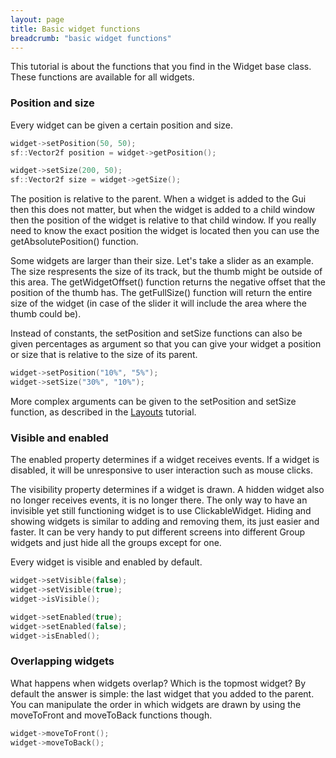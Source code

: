 ```yaml
---
layout: page
title: Basic widget functions
breadcrumb: "basic widget functions"
---
```

This tutorial is about the functions that you find in the Widget base class. These functions are available for all widgets.

### Position and size
Every widget can be given a certain position and size.
```c++
widget->setPosition(50, 50);
sf::Vector2f position = widget->getPosition();

widget->setSize(200, 50);
sf::Vector2f size = widget->getSize();
```

The position is relative to the parent. When a widget is added to the Gui then this does not matter, but when the widget is added to a child window then the position of the widget is relative to that child window. If you really need to know the exact position the widget is located then you can use the getAbsolutePosition() function.

Some widgets are larger than their size. Let's take a slider as an example. The size respresents the size of its track, but the thumb might be outside of this area. The getWidgetOffset() function returns the negative offset that the position of the thumb has. The getFullSize() function will return the entire size of the widget (in case of the slider it will include the area where the thumb could be).

Instead of constants, the setPosition and setSize functions can also be given percentages as argument so that you can give your widget a position or size that is relative to the size of its parent.
```c++
widget->setPosition("10%", "5%");
widget->setSize("30%", "10%");
```

More complex arguments can be given to the setPosition and setSize function, as described in the [Layouts](../layouts/) tutorial.

### Visible and enabled
The enabled property determines if a widget receives events. If a widget is disabled, it will be unresponsive to user interaction such as mouse clicks.

The visibility property determines if a widget is drawn. A hidden widget also no longer receives events, it is no longer there. The only way to have an invisible yet still functioning widget is to use ClickableWidget. Hiding and showing widgets is similar to adding and removing them, its just easier and faster. It can be very handy to put different screens into different Group widgets and just hide all the groups except for one.

Every widget is visible and enabled by default.

```c++
widget->setVisible(false);
widget->setVisible(true);
widget->isVisible();

widget->setEnabled(true);
widget->setEnabled(false);
widget->isEnabled();
```

### Overlapping widgets
What happens when widgets overlap? Which is the topmost widget? By default the answer is simple: the last widget that you added to the parent. You can manipulate the order in which widgets are drawn by using the moveToFront and moveToBack functions though.

```c++
widget->moveToFront();
widget->moveToBack();
```
